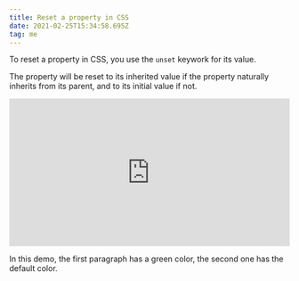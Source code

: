 ```yaml
---
title: Reset a property in CSS
date: 2021-02-25T15:34:58.695Z
tag: me
---
```

To reset a property in CSS, you use the `unset` keywork for its value.

The property will be reset to its inherited value if the property naturally inherits from its parent, and to its initial value if not.

<iframe height="265" style="width: 100%;" scrolling="no" title="Reset a property in CSS" src="https://codepen.io/phongduong/embed/preview/NWbvPjy?height=265&theme-id=dark&default-tab=html,result" frameborder="no" loading="lazy" allowtransparency="true" allowfullscreen="true">
  See the Pen <a href='https://codepen.io/phongduong/pen/NWbvPjy'>Reset a property in CSS</a> by Phong Duong
  (<a href='https://codepen.io/phongduong'>@phongduong</a>) on <a href='https://codepen.io'>CodePen</a>.
</iframe>

In this demo, the first paragraph has a green color, the second one has the default color.